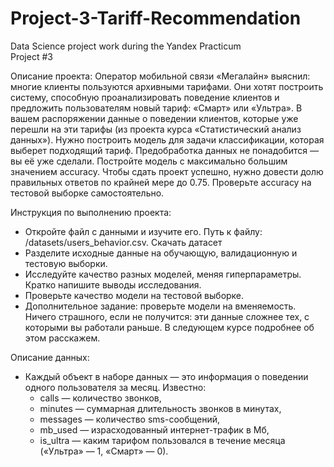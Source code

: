 # Project-3-Tariff-Recommendation  
Data Science project work during the Yandex Practicum  
Project #3  

Описание проекта:
Оператор мобильной связи «Мегалайн» выяснил: многие клиенты пользуются архивными тарифами. Они хотят построить систему, способную проанализировать поведение клиентов и предложить пользователям новый тариф: «Смарт» или «Ультра».
В вашем распоряжении данные о поведении клиентов, которые уже перешли на эти тарифы (из проекта курса «Статистический анализ данных»). Нужно построить модель для задачи классификации, которая выберет подходящий тариф. Предобработка данных не понадобится — вы её уже сделали.
Постройте модель с максимально большим значением accuracy. Чтобы сдать проект успешно, нужно довести долю правильных ответов по крайней мере до 0.75. Проверьте accuracy на тестовой выборке самостоятельно.

Инструкция по выполнению проекта:
- Откройте файл с данными и изучите его. Путь к файлу: /datasets/users_behavior.csv. Скачать датасет
- Разделите исходные данные на обучающую, валидационную и тестовую выборки.
- Исследуйте качество разных моделей, меняя гиперпараметры. Кратко напишите выводы исследования.
- Проверьте качество модели на тестовой выборке.
- Дополнительное задание: проверьте модели на вменяемость. Ничего страшного, если не получится: эти данные сложнее тех, с которыми вы работали раньше. В следующем курсе подробнее об этом расскажем.

Описание данных:
- Каждый объект в наборе данных — это информация о поведении одного пользователя за месяц. Известно:
  - сalls — количество звонков,
  - minutes — суммарная длительность звонков в минутах,
  - messages — количество sms-сообщений,
  - mb_used — израсходованный интернет-трафик в Мб,
  - is_ultra — каким тарифом пользовался в течение месяца («Ультра» — 1, «Смарт» — 0).
